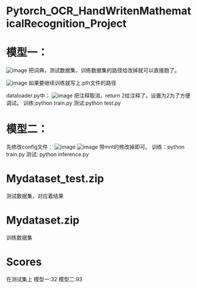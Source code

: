 # Pytorch_OCR_HandWritenMathematicalRecognition_Project

# 模型一：
![image](https://github.com/user-attachments/assets/5af6595b-c52e-4831-a3c7-058aebce896c)
把词典，测试数据集，训练数据集的路径给改掉就可以直接跑了。

![image](https://github.com/user-attachments/assets/d5899a13-38a2-4263-96a7-cf4b14fdb530)
如果要继续训练就写上.pth文件的路径

dataloader.py中：
![image](https://github.com/user-attachments/assets/31f18953-5c05-472e-a636-3e6d76e3b24c)
把注释取消，return 2给注释了。设置为2为了方便调试。
训练:python train.py
测试:python test.py


# 模型二：
先修改config文件：
![image](https://github.com/user-attachments/assets/3600f3c7-dfd9-46f0-b243-4714da606cee)
![image](https://github.com/user-attachments/assets/e1464540-8c6d-44c5-a9b9-1b2242ca5248)
带mnt的修改掉即可。
训练：python train.py
测试: python inference.py

# Mydataset_test.zip
测试数据集，对应着结果

# Mydataset.zip
训练数据集

# Scores
在测试集上
模型一:32
模型二:93
